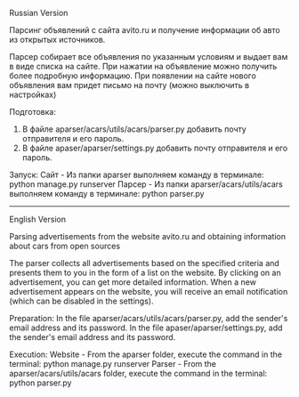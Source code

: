 Russian Version

Парсинг объявлений с сайта avito.ru и получение информации об авто из открытых источников.

Парсер собирает все объявления по указанным условиям и выдает вам в виде списка на сайте. При нажатии на объявление
можно получить более подробную информацию. При появлении на сайте нового объявления вам придет письмо на почту 
(можно выключить в настройках)

Подготовка:
1) В файле aparser/acars/utils/acars/parser.py добавить почту отправителя и его пароль.
2) В файле apaser/aparser/settings.py добавить почту отправителя и его пароль.

Запуск:
Сайт - Из папки aparser выполняем команду в терминале: python manage.py runserver
Парсер - Из папки aparser/acars/utils/acars выполняем команду в терминале: python parser.py

_________________________________________________________________________________

English Version

Parsing advertisements from the website avito.ru and obtaining information about cars from open sources

The parser collects all advertisements based on the specified criteria and presents them to you in the form of a list 
on the website. By clicking on an advertisement, you can get more detailed information. When a new advertisement appears
on the website, you will receive an email notification (which can be disabled in the settings).

Preparation:
In the file aparser/acars/utils/acars/parser.py, add the sender's email address and its password.
In the file apaser/aparser/settings.py, add the sender's email address and its password.

Execution:
Website - From the aparser folder, execute the command in the terminal: python manage.py runserver
Parser - From the aparser/acars/utils/acars folder, execute the command in the terminal: python parser.py
